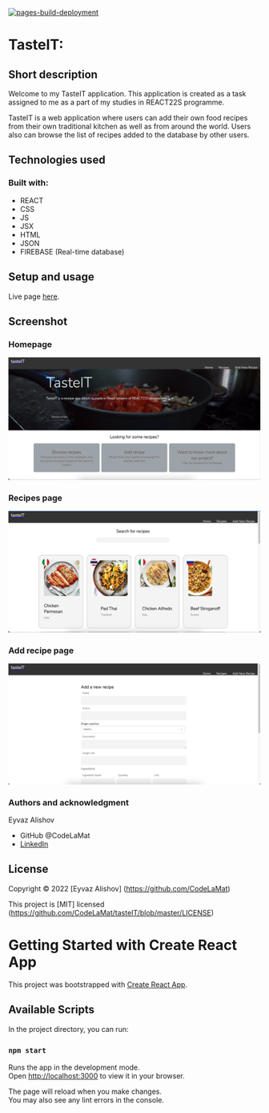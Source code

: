 [![pages-build-deployment](https://github.com/CodeLaMat/tasteIT/actions/workflows/pages/pages-build-deployment/badge.svg)](https://github.com/CodeLaMat/tasteIT/actions/workflows/pages/pages-build-deployment)

# TasteIT:

## Short description

Welcome to my TasteIT application. This application is created as a task assigned to me as a part of my studies in REACT22S programme.

TasteIT is a web application where users can add their own food recipes from their own traditional kitchen as well as from around the world. Users also can browse the list of recipes added to the database by other users.

## Technologies used

### Built with:

- REACT
- CSS
- JS
- JSX
- HTML
- JSON
- FIREBASE (Real-time database)

## Setup and usage

Live page [here](https://codelamat.github.io/tasteIT/).

## Screenshot

### Homepage

![ScreenShot](./src/assets/ScreenShots/1.png)

### Recipes page

![ScreenShot](./src/assets/ScreenShots/2.png)

### Add recipe page

![ScreenShot](./src/assets/ScreenShots/3.png)

### Authors and acknowledgment

Eyvaz Alishov

- GitHub @CodeLaMat
- [LinkedIn](https://www.linkedin.com/in/eyvaz-alishov-54361054/)

## License

Copyright © 2022 [Eyvaz Alishov] (https://github.com/CodeLaMat)

This project is [MIT] licensed (https://github.com/CodeLaMat/tasteIT/blob/master/LICENSE)

# Getting Started with Create React App

This project was bootstrapped with [Create React App](https://github.com/facebook/create-react-app).

## Available Scripts

In the project directory, you can run:

### `npm start`

Runs the app in the development mode.\
Open [http://localhost:3000](http://localhost:3000) to view it in your browser.

The page will reload when you make changes.\
You may also see any lint errors in the console.
